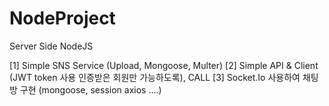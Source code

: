 # NodeProject
Server Side NodeJS

[1] Simple SNS Service (Upload, Mongoose, Multer)
[2] Simple API & Client (JWT token 사용 인증받은 회원만 가능하도록), CALL 
[3] Socket.Io 사용하여 채팅방 구현 (mongoose, session axios ....)
